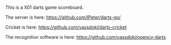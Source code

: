 This is a X01 darts game scoreboard.

The server is here:
https://github.com/IPeter/darts-go/

Cricket is here:
https://github.com/vassdoki/darts-cricket

The recognition software is here:
https://github.com/vassdoki/opencv-darts
